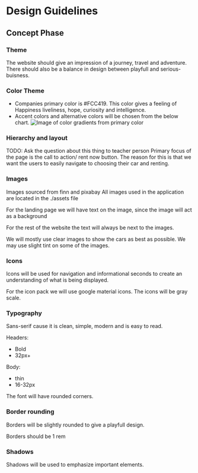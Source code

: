 # Design Guidelines

## Concept Phase

### Theme
The website should give an impression of a journey, travel and adventure. There should also be a balance in design between playfull and serious-buisness.


### Color Theme
- Companies primary color is #FCC419. This color gives a feeling of Happiness liveliness, hope, curiosity and intelligence.
- Accent colors and alternative colors will be chosen from the below chart.
![Image of color gradients from primary color](assets/image.png)

### Hierarchy and layout
TODO: Ask the question about this thing to teacher person
Primary focus of the page is the call to action/ rent now button. The reason for this is that we want the users to easily navigate to choosing their car and renting.

### Images
Images sourced from finn and pixabay
All images used in the application are located in the ./assets file

For the landing page we will have text on the image, since the image will act as a background

For the rest of the website the text will always be next to the images.

We will mostly use clear images to show the cars as best as possible. We may use slight tint on some of the images.

### Icons
Icons will be used for navigation and informational seconds to create an understanding of what is being displayed.

For the icon pack we will use google material icons. The icons will be gray scale.

### Typography
Sans-serif cause it is clean, simple, modern and is easy to read. 

Headers:
- Bold
- 32px+

Body:
- thin
- 16-32px

The font will have rounded corners.


### Border rounding
Borders will be slightly rounded to give a playfull design.

Borders should be 1 rem

### Shadows
Shadows will be used to emphasize important elements.
